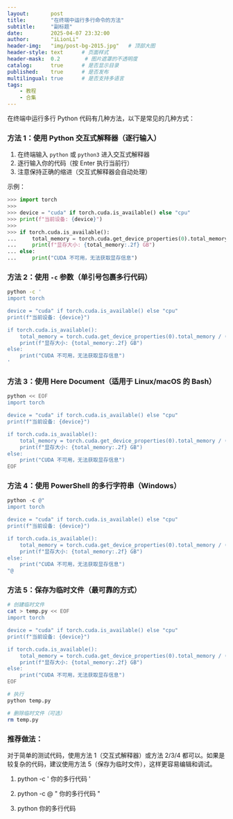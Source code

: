 ```yaml
---
layout:       post
title:        "在终端中运行多行命令的方法"
subtitle:     "副标题"   
date:         2025-04-07 23:32:00  
author:       "iLionLi"
header-img:   "img/post-bg-2015.jpg"   # 顶部大图
header-style: text      # 页面样式
header-mask:  0.2        # 图片遮罩的不透明度
catalog:      true      # 是否显示目录
published:    true      # 是否发布
multilingual: true      # 是否支持多语言   
tags:
    - 教程
    - 合集
---
```


在终端中运行多行 Python 代码有几种方法，以下是常见的几种方式：

### 方法 1：使用 Python 交互式解释器（逐行输入）

1. 在终端输入 `python` 或 `python3` 进入交互式解释器
2. 逐行输入你的代码（按 Enter 执行当前行）
3. 注意保持正确的缩进（交互式解释器会自动处理）

示例：

```python
>>> import torch
>>>
>>> device = "cuda" if torch.cuda.is_available() else "cpu"
>>> print(f"当前设备: {device}")
>>>
>>> if torch.cuda.is_available():
...     total_memory = torch.cuda.get_device_properties(0).total_memory / (1024 ** 3)
...     print(f"显存大小: {total_memory:.2f} GB")
... else:
...     print("CUDA 不可用，无法获取显存信息")

```

### 方法 2：使用 `-c` 参数（单引号包裹多行代码）

```bash
python -c '
import torch

device = "cuda" if torch.cuda.is_available() else "cpu"
print(f"当前设备: {device}")

if torch.cuda.is_available():
    total_memory = torch.cuda.get_device_properties(0).total_memory / (1024 ** 3)
    print(f"显存大小: {total_memory:.2f} GB")
else:
    print("CUDA 不可用，无法获取显存信息")
'
```

### 方法 3：使用 Here Document（适用于 Linux/macOS 的 Bash）

```bash
python << EOF
import torch

device = "cuda" if torch.cuda.is_available() else "cpu"
print(f"当前设备: {device}")

if torch.cuda.is_available():
    total_memory = torch.cuda.get_device_properties(0).total_memory / (1024 ** 3)
    print(f"显存大小: {total_memory:.2f} GB")
else:
    print("CUDA 不可用，无法获取显存信息")
EOF
```

### 方法 4：使用 PowerShell 的多行字符串（Windows）

```powershell
python -c @"
import torch

device = "cuda" if torch.cuda.is_available() else "cpu"
print(f"当前设备: {device}")

if torch.cuda.is_available():
    total_memory = torch.cuda.get_device_properties(0).total_memory / (1024 ** 3)
    print(f"显存大小: {total_memory:.2f} GB")
else:
    print("CUDA 不可用，无法获取显存信息")
"@
```

### 方法 5：保存为临时文件（最可靠的方式）

```bash
# 创建临时文件
cat > temp.py << EOF
import torch

device = "cuda" if torch.cuda.is_available() else "cpu"
print(f"当前设备: {device}")

if torch.cuda.is_available():
    total_memory = torch.cuda.get_device_properties(0).total_memory / (1024 ** 3)
    print(f"显存大小: {total_memory:.2f} GB")
else:
    print("CUDA 不可用，无法获取显存信息")
EOF

# 执行
python temp.py

# 删除临时文件（可选）
rm temp.py
```

### 推荐做法：

对于简单的测试代码，使用方法 1（交互式解释器）或方法 2/3/4 都可以。如果是较复杂的代码，建议使用方法 5（保存为临时文件），这样更容易编辑和调试。

1.  python -c '
    你的多行代码
    '

2.  python -c @ "
    你的多行代码
    "

3.  python
    你的多行代码
